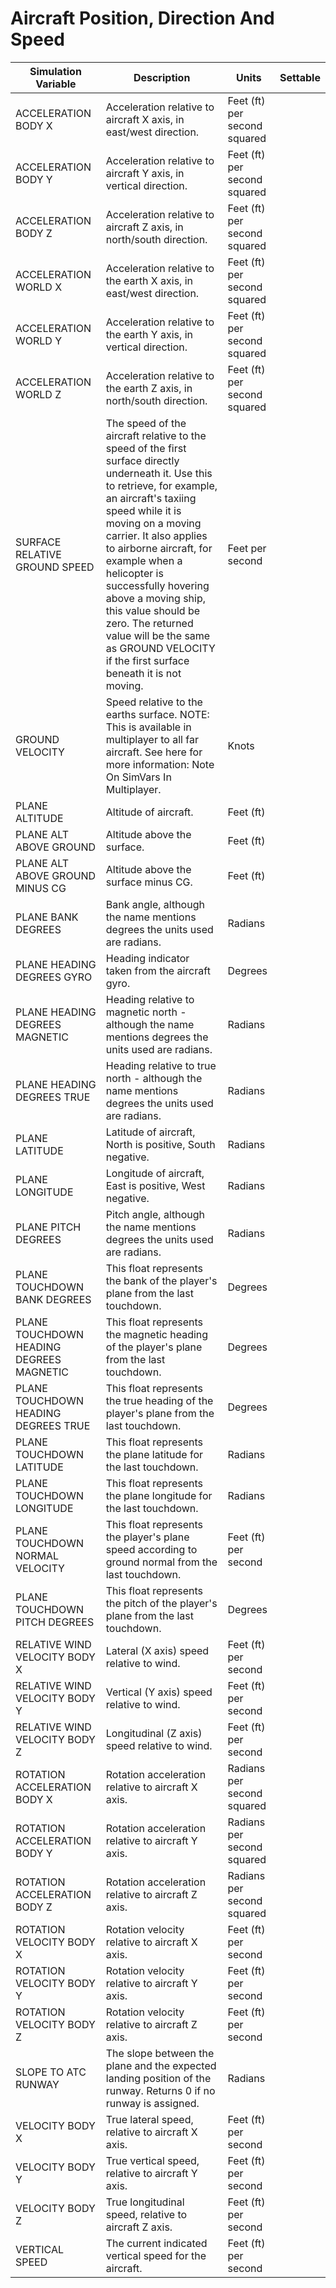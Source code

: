 # Aircraft Position, Direction And Speed

| Simulation Variable | Description | Units | Settable |
| --- | --- | --- | --- |
| ACCELERATION BODY X | Acceleration relative to aircraft X axis, in east/west direction. | Feet (ft) per second squared |  |
| ACCELERATION BODY Y | Acceleration relative to aircraft Y axis, in vertical direction. | Feet (ft) per second squared |  |
| ACCELERATION BODY Z | Acceleration relative to aircraft Z axis, in north/south direction. | Feet (ft) per second squared |  |
| ACCELERATION WORLD X | Acceleration relative to the earth X axis, in east/west direction. | Feet (ft) per second squared |  |
| ACCELERATION WORLD Y | Acceleration relative to the earth Y axis, in vertical direction. | Feet (ft) per second squared |  |
| ACCELERATION WORLD Z | Acceleration relative to the earth Z axis, in north/south direction. | Feet (ft) per second squared |  |
| SURFACE RELATIVE GROUND SPEED | The speed of the aircraft relative to the speed of the first surface directly underneath it. Use this to retrieve, for example, an aircraft's taxiing speed while it is moving on a moving carrier. It also applies to airborne aircraft, for example when a helicopter is successfully hovering above a moving ship, this value should be zero. The returned value will be the same as GROUND VELOCITY if the first surface beneath it is not moving. | Feet per second |  |
| GROUND VELOCITY | Speed relative to the earths surface. NOTE: This is available in multiplayer to all far aircraft. See here for more information: Note On SimVars In Multiplayer. | Knots |  |
| PLANE ALTITUDE | Altitude of aircraft. | Feet (ft) |  |
| PLANE ALT ABOVE GROUND | Altitude above the surface. | Feet (ft) |  |
| PLANE ALT ABOVE GROUND MINUS CG | Altitude above the surface minus CG. | Feet (ft) |  |
| PLANE BANK DEGREES | Bank angle, although the name mentions degrees the units used are radians. | Radians |  |
| PLANE HEADING DEGREES GYRO | Heading indicator taken from the aircraft gyro. | Degrees |  |
| PLANE HEADING DEGREES MAGNETIC | Heading relative to magnetic north - although the name mentions degrees the units used are radians. | Radians |  |
| PLANE HEADING DEGREES TRUE | Heading relative to true north - although the name mentions degrees the units used are radians. | Radians |  |
| PLANE LATITUDE | Latitude of aircraft, North is positive, South negative. | Radians |  |
| PLANE LONGITUDE | Longitude of aircraft, East is positive, West negative. | Radians |  |
| PLANE PITCH DEGREES | Pitch angle, although the name mentions degrees the units used are radians. | Radians |  |
| PLANE TOUCHDOWN BANK DEGREES | This float represents the bank of the player's plane from the last touchdown. | Degrees |  |
| PLANE TOUCHDOWN HEADING DEGREES MAGNETIC | This float represents the magnetic heading of the player's plane from the last touchdown. | Degrees |  |
| PLANE TOUCHDOWN HEADING DEGREES TRUE | This float represents the true heading of the player's plane from the last touchdown. | Degrees |  |
| PLANE TOUCHDOWN LATITUDE | This float represents the plane latitude for the last touchdown. | Radians |  |
| PLANE TOUCHDOWN LONGITUDE | This float represents the plane longitude for the last touchdown. | Radians |  |
| PLANE TOUCHDOWN NORMAL VELOCITY | This float represents the player's plane speed according to ground normal from the last touchdown. | Feet (ft) per second |  |
| PLANE TOUCHDOWN PITCH DEGREES | This float represents the pitch of the player's plane from the last touchdown. | Degrees |  |
| RELATIVE WIND VELOCITY BODY X | Lateral (X axis) speed relative to wind. | Feet (ft) per second |  |
| RELATIVE WIND VELOCITY BODY Y | Vertical (Y axis) speed relative to wind. | Feet (ft) per second |  |
| RELATIVE WIND VELOCITY BODY Z | Longitudinal (Z axis) speed relative to wind. | Feet (ft) per second |  |
| ROTATION ACCELERATION BODY X | Rotation acceleration relative to aircraft X axis. | Radians per second squared |  |
| ROTATION ACCELERATION BODY Y | Rotation acceleration relative to aircraft Y axis. | Radians per second squared |  |
| ROTATION ACCELERATION BODY Z | Rotation acceleration relative to aircraft Z axis. | Radians per second squared |  |
| ROTATION VELOCITY BODY X | Rotation velocity relative to aircraft X axis. | Feet (ft) per second |  |
| ROTATION VELOCITY BODY Y | Rotation velocity relative to aircraft Y axis. | Feet (ft) per second |  |
| ROTATION VELOCITY BODY Z | Rotation velocity relative to aircraft Z axis. | Feet (ft) per second |  |
| SLOPE TO ATC RUNWAY | The slope between the plane and the expected landing position of the runway. Returns 0 if no runway is assigned. | Radians |  |
| VELOCITY BODY X | True lateral speed, relative to aircraft X axis. | Feet (ft) per second |  |
| VELOCITY BODY Y | True vertical speed, relative to aircraft Y axis. | Feet (ft) per second |  |
| VELOCITY BODY Z | True longitudinal speed, relative to aircraft Z axis. | Feet (ft) per second |  |
| VERTICAL SPEED | The current indicated vertical speed for the aircraft. | Feet (ft) per second |  |